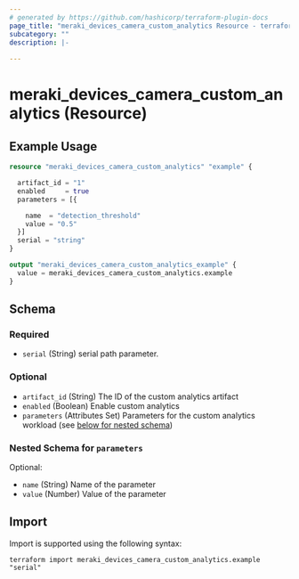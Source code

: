 ```yaml
---
# generated by https://github.com/hashicorp/terraform-plugin-docs
page_title: "meraki_devices_camera_custom_analytics Resource - terraform-provider-meraki"
subcategory: ""
description: |-
  
---
```


# meraki_devices_camera_custom_analytics (Resource)



## Example Usage

```terraform
resource "meraki_devices_camera_custom_analytics" "example" {

  artifact_id = "1"
  enabled     = true
  parameters = [{

    name  = "detection_threshold"
    value = "0.5"
  }]
  serial = "string"
}

output "meraki_devices_camera_custom_analytics_example" {
  value = meraki_devices_camera_custom_analytics.example
}
```

<!-- schema generated by tfplugindocs -->
## Schema

### Required

- `serial` (String) serial path parameter.

### Optional

- `artifact_id` (String) The ID of the custom analytics artifact
- `enabled` (Boolean) Enable custom analytics
- `parameters` (Attributes Set) Parameters for the custom analytics workload (see [below for nested schema](#nestedatt--parameters))

<a id="nestedatt--parameters"></a>
### Nested Schema for `parameters`

Optional:

- `name` (String) Name of the parameter
- `value` (Number) Value of the parameter

## Import

Import is supported using the following syntax:

```shell
terraform import meraki_devices_camera_custom_analytics.example "serial"
```
